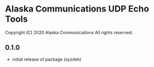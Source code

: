 
Alaska Communications UDP Echo Tools
====================================

Copyright (C) 2020 Alaska Communications
All rights reserved.

0.1.0
-----
   - initial release of package (syzdek)

